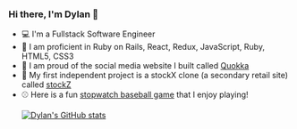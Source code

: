 ### Hi there, I'm Dylan 👋

<ul>
  <li>💻 I'm a Fullstack Software Engineer</li>
  <li>🚂 I am proficient in Ruby on Rails, React, Redux, JavaScript, Ruby, HTML5, CSS3</li>
  <li>🦘 I am proud of the social media website I built called <a href="https://quokka-yq9w.onrender.com/">Quokka</a></li>
  <li>👟 My first independent project is a stockX clone (a secondary retail site) called <a href="https://stockz.onrender.com/">stockZ</a></li>
  <li> ⚾️ Here is a fun <a href="https://scgavin1219.github.io/stopwatch-derby/">stopwatch baseball game</a> that I enjoy playing!</li>
  
  [![Dylan's GitHub stats](https://github-readme-stats.vercel.app/api?username=scgavin1219)](https://github.com/anuraghazra/github-readme-stats)

<!--
**scgavin1219/scgavin1219** is a ✨ _special_ ✨ repository because its `README.md` (this file) appears on your GitHub profile.

Here are some ideas to get you started:

- 🔭 I’m currently working on Quokka ...
- 🌱 I’m currently learning ...
- 👯 I’m looking to collaborate on ...
- 🤔 I’m looking for help with ...
- 💬 Ask me about ...
- 📫 How to reach me: ...
- ⚡ Fun fact: ...
-->
